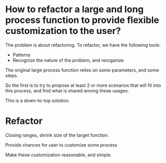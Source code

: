 # How to refactor a large and long process function to provide flexible customization to the user?
The problem is about refactoring. To refactor, we have the following tools:
- Patterns
- Recognize the nature of the problem, and reorganize

The original large process function relies on some parameters, and some steps.

So the first is to try to propose at least 2 or more scenarios that will fit into this process, and find what is shared among these usages.

This is a down-to-top solution.

# Refactor
Closing ranges, shrink size of the target function.

Provide chances for user to customize some process

Make these customization reasonable, and simple.